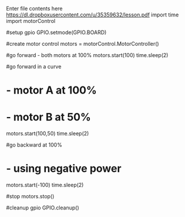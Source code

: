 Enter file contents here https://dl.dropboxusercontent.com/u/35359632/lesson.pdf
import time
import motorControl

#setup gpio
GPIO.setmode(GPIO.BOARD)

#create motor control
motors = motorControl.MotorController()

#go forward - both motors at 100%
motors.start(100)
time.sleep(2)

#go forward in a curve
# - motor A at 100%
# - motor B at 50%
motors.start(100,50)
time.sleep(2)

#go backward at 100%
# - using negative power
motors.start(-100)
time.sleep(2)

#stop
motors.stop()

#cleanup gpio
GPIO.cleanup()
